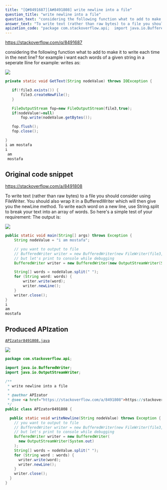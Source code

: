 ```yaml
---
title: "[Q#8491687][A#8491808] write newline into a file"
question_title: "write newline into a file"
question_text: "considering the following function what to add to make it to write each time in the next line? for example i want each words of a given string in a seperate lline for example: writes as:"
answer_text: "To write text (rather than raw bytes) to a file you should consider using FileWriter. You should also wrap it in a BufferedWriter which will then give you the newLine method. To write each word on a new line, use String.split to break your text into an array of words. So here's a simple test of your requirement: The output is:"
apization_code: "package com.stackoverflow.api;  import java.io.BufferedWriter; import java.io.OutputStreamWriter;  /**  * write newline into a file  *  * @author APIzator  * @see <a href=\"https://stackoverflow.com/a/8491808\">https://stackoverflow.com/a/8491808</a>  */ public class APIzator8491808 {    public static void writeNewline(String nodeValue) throws Exception {     // you want to output to file     // BufferedWriter writer = new BufferedWriter(new FileWriter(file3, true));     // but let's print to console while debugging     BufferedWriter writer = new BufferedWriter(       new OutputStreamWriter(System.out)     );     String[] words = nodeValue.split(\" \");     for (String word : words) {       writer.write(word);       writer.newLine();     }     writer.close();   } }"
---
```


https://stackoverflow.com/q/8491687

considering the following function
what to add to make it to write each time in the next line?
for example i want each words of a given string in a seperate lline for example:
writes as:


<div class="code-logo"><img src="/stackoverflow.png" /></div>

```java
private static void GetText(String nodeValue) throws IOException {

   if(!file3.exists()) {
       file3.createNewFile();
   }

   FileOutputStream fop=new FileOutputStream(file3,true);
   if(nodeValue!=null)
       fop.write(nodeValue.getBytes());

   fop.flush();
   fop.close();

}
i am mostafa
i
 am
 mostafa
```


## Original code snippet

https://stackoverflow.com/a/8491808

To write text (rather than raw bytes) to a file you should consider using FileWriter. You should also wrap it in a BufferedWriter which will then give you the newLine method.
To write each word on a new line, use String.split to break your text into an array of words.
So here&#x27;s a simple test of your requirement:
The output is:

<div class="code-logo"><img src="/stackoverflow.png" /></div>

```java
public static void main(String[] args) throws Exception {
    String nodeValue = "i am mostafa";

    // you want to output to file
    // BufferedWriter writer = new BufferedWriter(new FileWriter(file3, true));
    // but let's print to console while debugging
    BufferedWriter writer = new BufferedWriter(new OutputStreamWriter(System.out));

    String[] words = nodeValue.split(" ");
    for (String word: words) {
        writer.write(word);
        writer.newLine();
    }
    writer.close();
}
i
am
mostafa
```

## Produced APIzation

[`APIzator8491808.java`](https://github.com/pasqualesalza/apization-temp-data/raw/master/search/APIzator8491808.java)

<div class="code-logo"><img src="/apizator.png" /></div>

```java
package com.stackoverflow.api;

import java.io.BufferedWriter;
import java.io.OutputStreamWriter;

/**
 * write newline into a file
 *
 * @author APIzator
 * @see <a href="https://stackoverflow.com/a/8491808">https://stackoverflow.com/a/8491808</a>
 */
public class APIzator8491808 {

  public static void writeNewline(String nodeValue) throws Exception {
    // you want to output to file
    // BufferedWriter writer = new BufferedWriter(new FileWriter(file3, true));
    // but let's print to console while debugging
    BufferedWriter writer = new BufferedWriter(
      new OutputStreamWriter(System.out)
    );
    String[] words = nodeValue.split(" ");
    for (String word : words) {
      writer.write(word);
      writer.newLine();
    }
    writer.close();
  }
}

```